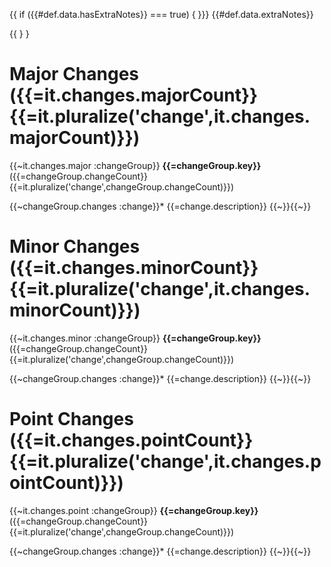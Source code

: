 {{ if ({{#def.data.hasExtraNotes}} === true) { }}}
{{#def.data.extraNotes}}

{{ } }
# Major Changes ({{=it.changes.majorCount}} {{=it.pluralize('change',it.changes.majorCount)}})
{{~it.changes.major :changeGroup}}
**{{=changeGroup.key}}** ({{=changeGroup.changeCount}} {{=it.pluralize('change',changeGroup.changeCount)}})

{{~changeGroup.changes :change}}* {{=change.description}}
{{~}}{{~}}

# Minor Changes ({{=it.changes.minorCount}} {{=it.pluralize('change',it.changes.minorCount)}})
{{~it.changes.minor :changeGroup}}
**{{=changeGroup.key}}** ({{=changeGroup.changeCount}} {{=it.pluralize('change',changeGroup.changeCount)}})

{{~changeGroup.changes :change}}* {{=change.description}}
{{~}}{{~}}

# Point Changes ({{=it.changes.pointCount}} {{=it.pluralize('change',it.changes.pointCount)}})
{{~it.changes.point :changeGroup}}
**{{=changeGroup.key}}** ({{=changeGroup.changeCount}} {{=it.pluralize('change',changeGroup.changeCount)}})

{{~changeGroup.changes :change}}* {{=change.description}}
{{~}}{{~}}